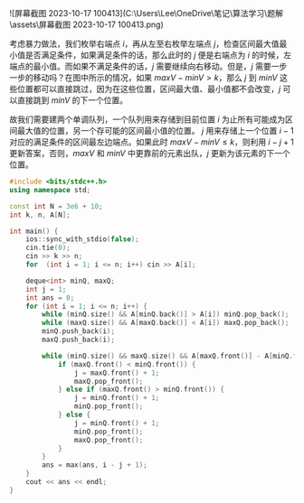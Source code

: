 ![屏幕截图 2023-10-17 100413](C:\Users\Lee\OneDrive\笔记\算法学习\题解\assets\屏幕截图 2023-10-17 100413.png)

考虑暴力做法，我们枚举右端点 $i$，再从左至右枚举左端点 $j$，检查区间最大值最小值是否满足条件，如果满足条件的话，那么此时的 $j$ 便是右端点为 $i$ 的时候，左端点的最小值。而如果不满足条件的话，$j$ 需要继续向右移动。但是，$j$ 需要一步一步的移动吗？在图中所示的情况，如果 $maxV- minV > k$，那么 $j$ 到 $minV$ 这些位置都可以直接跳过，因为在这些位置，区间最大值、最小值都不会改变，$j$ 可以直接跳到 $minV$ 的下一个位置。

故我们需要建两个单调队列，一个队列用来存储到目前位置 $i$ 为止所有可能成为区间最大值的位置，另一个存可能的区间最小值的位置。 $j$ 用来存储上一个位置 $i - 1$ 对应的满足条件的区间最左边端点。如果此时 $maxV - minV \le k$，则利用 $i - j + 1$ 更新答案，否则，$maxV$ 和 $minV$ 中更靠前的元素出队，$j$  更新为该元素的下一个位置。

```c++
#include <bits/stdc++.h>
using namespace std;

const int N = 3e6 + 10;
int k, n, A[N];

int main() {
    ios::sync_with_stdio(false);
    cin.tie(0);
    cin >> k >> n;
    for  (int i = 1; i <= n; i++) cin >> A[i];

    deque<int> minQ, maxQ;
    int j = 1;
    int ans = 0;
    for (int i = 1; i <= n; i++) {
        while (minQ.size() && A[minQ.back()] > A[i]) minQ.pop_back();
        while (maxQ.size() && A[maxQ.back()] < A[i]) maxQ.pop_back();
        minQ.push_back(i);
        maxQ.push_back(i);

        while (minQ.size() && maxQ.size() && A[maxQ.front()] - A[minQ.front()] > k) {
            if (maxQ.front() < minQ.front()) {
                j = maxQ.front() + 1;
                maxQ.pop_front();
            } else if (maxQ.front() > minQ.front()) {
                j = minQ.front() + 1;
                minQ.pop_front();
            } else {
                j = minQ.front() + 1;
                minQ.pop_front();
                maxQ.pop_front();
            }
        }
        ans = max(ans, i - j + 1);
    }
    cout << ans << endl;
}
```

